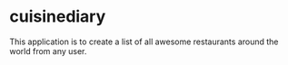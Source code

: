 # cuisinediary
This application is to create a list of all awesome restaurants around the world from any user.
